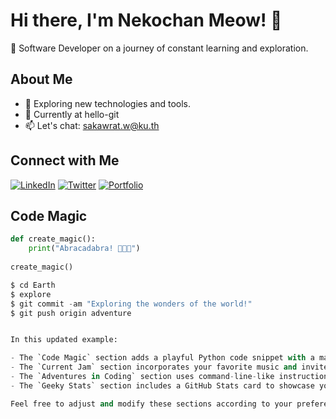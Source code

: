 # Hi there, I'm Nekochan Meow! 👋

🚀 Software Developer on a journey of constant learning and exploration.

## About Me

- 🌱 Exploring new technologies and tools.
- 💼 Currently at hello-git
- 📫 Let's chat: sakawrat.w@ku.th

## Connect with Me

[![LinkedIn](https://img.shields.io/badge/LinkedIn-YourLinkedInProfile-blue)](https://www.linkedin.com/in/your-linkedin-profile)
[![Twitter](https://img.shields.io/badge/Twitter-YourTwitterHandle-blue)](https://twitter.com/your-twitter-handle)
[![Portfolio](https://img.shields.io/badge/Portfolio-YourPortfolio-green)](https://your-portfolio.com)

## Code Magic

```python
def create_magic():
    print("Abracadabra! 🎩✨🐇")
    
create_magic()

$ cd Earth
$ explore
$ git commit -am "Exploring the wonders of the world!"
$ git push origin adventure


In this updated example:

- The `Code Magic` section adds a playful Python code snippet with a magic theme.
- The `Current Jam` section incorporates your favorite music and invites suggestions.
- The `Adventures in Coding` section uses command-line-like instructions to add a whimsical touch.
- The `Geeky Stats` section includes a GitHub Stats card to showcase your GitHub activity in a visually appealing way.

Feel free to adjust and modify these sections according to your preferences and personality!




